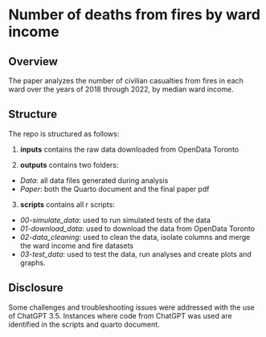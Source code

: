 # Number of deaths from fires by ward income

## Overview

The paper analyzes the number of civilian casualties from fires in each ward over the years of 2018 through 2022, by median ward income. 

## Structure

The repo is structured as follows:

1. **inputs** contains the raw data downloaded from OpenData Toronto

2. **outputs** contains two folders:
* *Data*: all data files generated during analysis 
* *Paper*: both the Quarto document and the final paper pdf

3. **scripts** contains all r scripts:
* *00-simulate_data*: used to run simulated tests of the data
* *01-download_data*: used to download the data from OpenData Toronto
* *02-data_cleaning*: used to clean the data, isolate columns and merge the ward income and fire datasets
* *03-test_data*: used to test the data, run analyses and create plots and graphs.

## Disclosure

Some challenges and troubleshooting issues were addressed with the use of ChatGPT 3.5. Instances where code from ChatGPT was used are identified in the scripts and quarto document.

